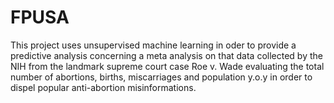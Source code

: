 # FPUSA
This project uses unsupervised machine learning in oder to provide a predictive analysis concerning a meta analysis on that data collected by the NIH  from the landmark supreme court case Roe v. Wade evaluating the total number of abortions, births, miscarriages and population y.o.y  in order to dispel  popular anti-abortion misinformations.
